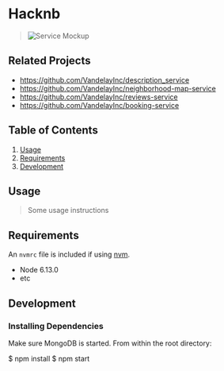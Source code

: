 # Hacknb

> ![Service Mockup](https://imgur.com/a/DL95eMh)

## Related Projects

  - https://github.com/VandelayInc/description_service
  - https://github.com/VandelayInc/neighborhood-map-service
  - https://github.com/VandelayInc/reviews-service
  - https://github.com/VandelayInc/booking-service

## Table of Contents

1. [Usage](#Usage)
1. [Requirements](#requirements)
1. [Development](#development)

## Usage

> Some usage instructions

## Requirements

An `nvmrc` file is included if using [nvm](https://github.com/creationix/nvm).

- Node 6.13.0
- etc

## Development

### Installing Dependencies

Make sure MongoDB is started. From within the root directory:

$ npm install
$ npm start


